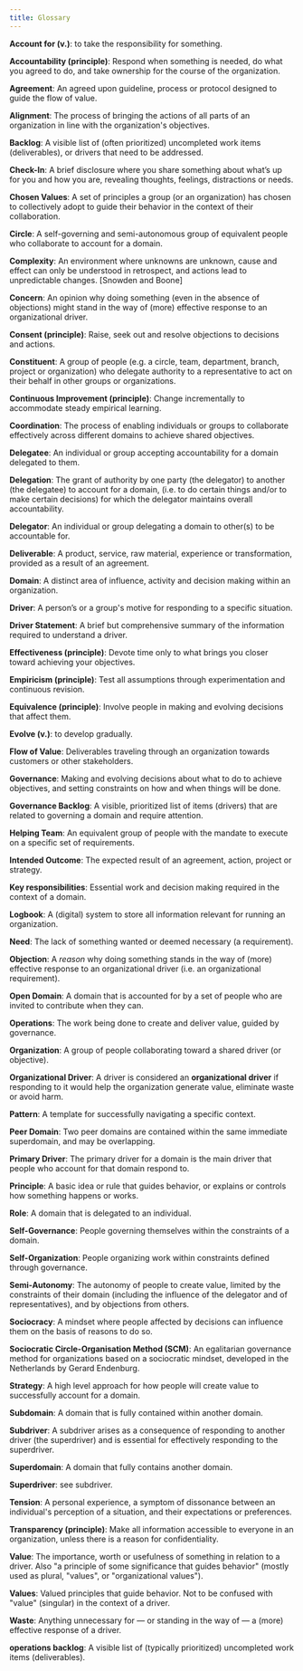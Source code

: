 ```yaml
---
title: Glossary 
---
```


**Account for (v.)**: to take the responsibility for something.

**Accountability (principle)**: Respond when something is needed, do what you agreed to do, and take ownership for the course of the organization.

**Agreement**: An agreed upon guideline, process or protocol designed to guide the flow of value.

**Alignment**: The process of bringing the actions of all parts of an organization in line with the organization's objectives.

**Backlog**: A visible list of (often prioritized) uncompleted work items (deliverables), or drivers that need to be addressed.

**Check-In**: A brief disclosure where you share something about what’s up for you and how you are, revealing thoughts, feelings, distractions or needs.

**Chosen Values**: A set of principles a group (or an organization) has chosen to collectively adopt to guide their behavior in the context of their collaboration.

**Circle**: A self-governing and semi-autonomous group of equivalent people who collaborate to account for a domain.

**Complexity**: An environment where unknowns are unknown, cause and effect can only be understood in retrospect, and actions lead to unpredictable changes. [Snowden and Boone]

**Concern**: An opinion why doing something (even in the absence of objections) might stand in the way of (more) effective response to an organizational driver.

**Consent (principle)**: Raise, seek out and resolve objections to decisions and actions.

**Constituent**: A group of people (e.g. a circle, team, department, branch, project or organization) who delegate authority to a representative to act on their behalf in other groups or organizations.

**Continuous Improvement (principle)**: Change incrementally to accommodate steady empirical learning.

**Coordination**: The process of enabling individuals or groups to collaborate effectively across different domains to achieve shared objectives.

**Delegatee**: An individual or group accepting accountability for a domain delegated to them.

**Delegation**: The grant of authority by one party (the delegator) to another (the delegatee) to account for a domain, (i.e. to do certain things and/or to make certain decisions) for which the delegator maintains overall accountability.

**Delegator**: An individual or group delegating a domain to other(s) to be accountable for.

**Deliverable**: A product, service, raw material, experience or transformation, provided as a result of an agreement.

**Domain**: A distinct area of influence, activity and decision making within an organization.

**Driver**: A person’s or a group's motive for responding to a specific situation.

**Driver Statement**: A brief but comprehensive summary of the information required to understand a driver.

**Effectiveness (principle)**: Devote time only to what brings you closer toward achieving your objectives.

**Empiricism (principle)**: Test all assumptions through experimentation and continuous revision.

**Equivalence (principle)**: Involve people in making and evolving decisions that affect them.

**Evolve (v.)**: to develop gradually.

**Flow of Value**: Deliverables traveling through an organization towards customers or other stakeholders.

**Governance**: Making and evolving decisions about what to do to achieve objectives, and setting constraints on how and when things will be done.

**Governance Backlog**: A visible, prioritized list of items (drivers) that are related to governing a domain and require attention.

**Helping Team**: An equivalent group of people with the mandate to execute on a specific set of requirements.

**Intended Outcome**: The expected result of an agreement, action, project or strategy.

**Key responsibilities**: Essential work and decision making required in the context of a domain.

**Logbook**: A (digital) system to store all information relevant for running an organization.

**Need**: The lack of something wanted or deemed necessary (a requirement).

**Objection**: A _reason_ why doing something stands in the way of (more) effective response to an organizational driver (i.e. an organizational requirement).

**Open Domain**: A domain that is accounted for by a set of people who are invited to contribute when they can.

**Operations**: The work being done to create and deliver value, guided by governance.

**Organization**: A group of people collaborating toward a shared driver (or objective).

**Organizational Driver**: A driver is considered an **organizational driver** if responding to it would help the organization generate value, eliminate waste or avoid harm.

**Pattern**: A template for successfully navigating a specific context.

**Peer Domain**: Two peer domains are contained within the same immediate superdomain, and may be overlapping.

**Primary Driver**: The primary driver for a domain is the main driver that people who account for that domain respond to.

**Principle**: A basic idea or rule that guides behavior, or explains or controls how something happens or works.

**Role**: A domain that is delegated to an individual.

**Self-Governance**: People governing themselves within the constraints of a domain.

**Self-Organization**: People organizing work within constraints defined through governance.

**Semi-Autonomy**: The autonomy of people to create value, limited by the constraints of their domain (including the influence of the delegator and of representatives), and by objections from others.

**Sociocracy**: A mindset where people affected by decisions can influence them on the basis of reasons to do so.

**Sociocratic Circle-Organisation Method (SCM)**: An egalitarian governance method for organizations based on a sociocratic mindset, developed in the Netherlands by Gerard Endenburg.

**Strategy**: A high level approach for how people will create value to successfully account for a domain.

**Subdomain**: A domain that is fully contained within another domain.

**Subdriver**: A subdriver arises as a consequence of responding to another driver (the superdriver) and is essential for effectively responding to the superdriver.

**Superdomain**: A domain that fully contains another domain.

**Superdriver**: see subdriver.

**Tension**: A personal experience, a symptom of dissonance between an individual's perception of a situation, and their expectations or preferences.

**Transparency (principle)**: Make all information accessible to everyone in an organization, unless there is a reason for confidentiality.

**Value**: The importance, worth or usefulness of something in relation to a driver. Also "a principle of some significance that guides behavior" (mostly used as plural, "values", or "organizational values").

**Values**: Valued principles that guide behavior. Not to be confused with "value" (singular) in the context of a driver.

**Waste**: Anything unnecessary for — or standing in the way of — a (more) effective response of a driver.

**operations backlog**: A visible list of (typically prioritized) uncompleted work items (deliverables).

